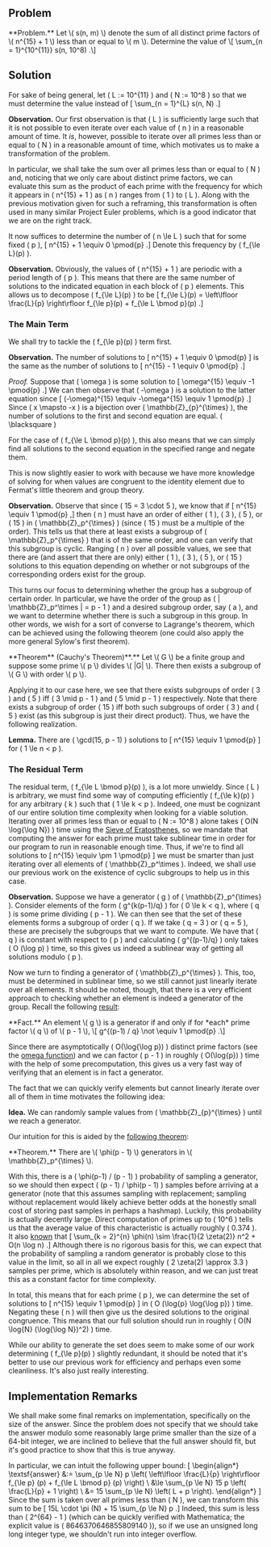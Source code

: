 ## Problem

<div class="side-box">
**Problem.** Let \( s(n, m) \) denote the sum of all distinct prime factors of \( n^{15} + 1 \) less than or equal to \( m \). Determine the value of
\[
    \sum_{n = 1}^{10^{11}} s(n, 10^8)
.\]
</div>

## Solution

For sake of being general, let \( L := 10^{11} \) and \( N := 10^8 \) so that we must determine the value instead of
\[
    \sum_{n = 1}^{L} s(n, N)
.\]

**Observation.** Our first observation is that \( L \) is sufficiently large such that it is not possible to even iterate over each value of \( n \) in a reasonable amount of time. It *is*, however, possible to iterate over all primes less than or equal to \( N \) in a reasonable amount of time, which motivates us to make a transformation of the problem.

In particular, we shall take the sum over all primes less than or equal to \( N \) and, noticing that we only care about distinct prime factors, we can evaluate this sum as the product of each prime with the frequency for which it appears in \( n^{15} + 1 \) as \( n \) ranges from \( 1 \) to \( L \). Along with the previous motivation given for such a reframing, this transformation is often used in many similar Project Euler problems, which is a good indicator that we are on the right track.

It now suffices to determine the number of \( n \le L \) such that for some fixed \( p \),
\[
    n^{15} + 1 \equiv 0 \pmod{p}
.\]
Denote this frequency by \( f_{\le L}(p) \).


**Observation.** Obviously, the values of \( n^{15} + 1 \) are periodic with a period length of \( p \). This means that there are the same number of solutions to the indicated equation in each block of \( p \) elements. This allows us to decompose \( f_{\le L}(p) \) to be
\[
    f_{\le L}(p) = \left\lfloor \frac{L}{p} \right\rfloor f_{\le p}(p) + f_{\le L \bmod p}(p)
.\]

### The Main Term

We shall try to tackle the \( f_{\le p}(p) \) term first.

**Observation.** The number of solutions to
\[
    n^{15} + 1 \equiv 0 \pmod{p}
\]
is the same as the number of solutions to
\[
    n^{15} - 1 \equiv 0 \pmod{p}
.\]


*Proof.* Suppose that \( \omega \) is some solution to
\[
    \omega^{15} \equiv -1 \pmod{p}
.\]
We can then observe that \( -\omega \) is a solution to the latter equation since
\[
    (-\omega)^{15} \equiv -\omega^{15} \equiv 1 \pmod{p}
.\]
Since \( x \mapsto -x \) is a bijection over \( \mathbb{Z}_{p}^{\times} \), the number of solutions to the first and second equation are equal. \( \blacksquare \)

For the case of \( f_{\le L \bmod p}(p) \), this also means that we can simply find all solutions to the second equation in the specified range and negate them.

This is now slightly easier to work with because we have more knowledge of solving for when values are congruent to the identity element due to Fermat's little theorem and group theory.

**Observation.** Observe that since \( 15 = 3 \cdot 5 \), we know that if
\[
    n^{15} \equiv 1 \pmod{p}
,\]
then \( n \) must have an order of either \( 1 \), \( 3 \), \( 5 \), or \( 15 \) in \( \mathbb{Z}_p^{\times} \) (since \( 15 \) must be a multiple of the order). This tells us that there at least exists a subgroup of \( \mathbb{Z}_p^{\times} \) that is of the same order, and one can verify that this subgroup is cyclic. Ranging \( n \) over all possible values, we see that there are (and assert that there are only) either \( 1 \), \( 3 \), \( 5 \), or \( 15 \) solutions to this equation depending on whether or not subgroups of the corresponding orders exist for the group.

This turns our focus to determining whether the group has a subgroup of certain order. In particular, we have the order of the group as \( | \mathbb{Z}_p^\times | = p - 1 \) and a desired subgroup order, say \( a \), and we want to determine whether there is such a subgroup in this group. In other words, we wish for a sort of converse to Lagrange's theorem, which can be achieved using the following theorem (one could also apply the more general Sylow's first theorem).

<div class="side-box">
**Theorem** (Cauchy's Theorem)**.** Let \( G \) be a finite group and suppose some prime \( p \) divides \( |G| \). There then exists a subgroup of \( G \) with order \( p \).
</div>

Applying it to our case here, we see that there exists subgroups of order \( 3 \) and \( 5 \) iff \( 3 \mid p - 1 \) and \( 5 \mid p - 1 \) respectively. Note that there exists a subgroup of order \( 15 \) iff both such subgroups of order \( 3 \) and \( 5 \) exist (as this subgroup is just their direct product). Thus, we have the following realization.

**Lemma.** There are \( \gcd(15, p - 1) \) solutions to
\[
    n^{15} \equiv 1 \pmod{p}
\]
for \( 1 \le n < p \).

### The Residual Term

The residual term, \( f_{\le L \bmod p}(p) \), is a lot more unwieldy. Since \( L \) is arbitrary, we must find some way of computing efficiently \( f_{\le k}(p) \) for any arbitrary \( k \) such that \( 1 \le k < p \). Indeed, one must be cognizant of our entire solution time complexity when looking for a viable solution. Iterating over all primes less than or equal to \( N := 10^8 \) alone takes \( O(N \log{\log N}) \) time using the [Sieve of Eratosthenes](https://en.wikipedia.org/wiki/Sieve_of_Eratosthenes), so we mandate that computing the answer for each prime must take sublinear time in order for our program to run in reasonable enough time. Thus, if we're to find all solutions to
\[
    n^{15} \equiv \pm 1 \pmod{p}
\]
we must be smarter than just iterating over all elements of \( \mathbb{Z}_p^\times \). Indeed, we shall use our previous work on the existence of cyclic subgroups to help us in this case.

**Observation.** Suppose we have a generator \( g \) of \( \mathbb{Z}_p^{\times} \). Consider elements of the form \( g^{k(p-1)/q} \) for \( 0 \le k < q \), where \( q \) is some prime dividing \( p - 1 \). We can then see that the set of these elements forms a subgroup of order \( q \). If we take \( q = 3 \) or \( q = 5 \), these are precisely the subgroups that we want to compute. We have that \( q \) is constant with respect to \( p \) and calculating \( g^{(p-1)/q} \) only takes \( O (\log p) \) time, so this gives us indeed a sublinear way of getting all solutions modulo \( p \).

Now we turn to finding a generator of \( \mathbb{Z}_p^{\times} \). This, too, must be determined in sublinear time, so we still cannot just linearly iterate over all elements. It should be noted, though, that there is a very efficient approach to checking whether an element is indeed a generator of the group. Recall the following [result](https://crypto.stackexchange.com/a/68318):

<div class="side-box">
**Fact.** An element \( g \) is a generator if and only if for *each* prime factor \( q \) of \( p - 1 \),
\[
    g^{(p-1) / q} \not \equiv 1 \pmod{p}
.\]
</div>

Since there are asymptotically \( O(\log{\log p}) \) distinct prime factors (see the [omega function](https://en.wikipedia.org/wiki/Prime_omega_function)) and we can factor \( p - 1 \) in roughly \( O(\log{p}) \) time with the help of some precomputation, this gives us a very fast way of verifying that an element is in fact a generator.

The fact that we can quickly verify elements but cannot linearly iterate over all of them in time motivates the following idea:

**Idea.** We can randomly sample values from \( \mathbb{Z}_{p}^{\times} \) until we reach a generator.

Our intuition for this is aided by the [following theorem](https://crypto.stanford.edu/pbc/notes/numbertheory/gen.html):

<div class="side-box">
**Theorem.** There are \( \phi(p - 1) \) generators in \( \mathbb{Z}_p^{\times} \).
</div>

With this, there is a \( \phi(p-1) / (p - 1) \) probability of sampling a generator, so we should then expect \( (p - 1) / \phi(p - 1) \) samples before arriving at a generator (note that this assumes sampling with replacement; sampling without replacement would likely achieve better odds at the honestly small cost of storing past samples in perhaps a hashmap). Luckily, this probability is actually decently large. Direct computation of primes up to \( 10^6 \) tells us that the average value of this characteristic is actually roughly \( 0.374 \). It also [known](https://mathworld.wolfram.com/TotientSummatoryFunction.html) that
\[
    \sum_{k = 2}^{n} \phi(n) \sim \frac{1}{2 \zeta(2)} n^2 + O(n \log n)
.\]
Although there is no rigorous basis for this, we can expect that the probability of sampling a random generator is probably close to this value in the limit, so all in all we expect roughly \( 2 \zeta(2) \approx 3.3 \) samples per prime, which is absolutely within reason, and we can just treat this as a constant factor for time complexity.

In total, this means that for each prime \( p \), we can determine the set of solutions to
\[
    n^{15} \equiv 1 \pmod{p}
\]
in \( O (\log{p} \log{\log p}) \) time. Negating these \( n \) will then give us the desired solutions to the original congruence. This means that our full solution should run in roughly \( O(N \log{N} (\log{\log N})^2) \) time.

While our ability to generate the set does seem to make some of our work determining \( f_{\le p}(p) \) slightly redundant, it should be noted that it's better to use our previous work for efficiency and perhaps even some cleanliness. It's also just really interesting.

## Implementation Remarks

We shall make some final remarks on implementation, specifically on the size of the answer. Since the problem does not specify that we should take the answer modulo some reasonably large prime smaller than the size of a 64-bit integer, we are inclined to believe that the full answer should fit, but it's good practice to show that this is true anyway.

In particular, we can intuit the following upper bound:
\[
\begin{align*}
    \textsf{answer} &:= \sum_{p \le N} p \left( \left\lfloor \frac{L}{p} \right\rfloor f_{\le p} (p)  + f_{\le L \bmod p} (p) \right) \\
    &\le \sum_{p \le N} 15 p \left( \frac{L}{p} + 1 \right) \\
    &= 15 \sum_{p \le N} \left( L + p \right).
\end{align*}
\]
Since the sum is taken over all primes less than \( N \), we can transform this sum to be
\[
    15L \cdot \pi (N) + 15 \sum_{p \le N} p
.\]
Indeed, this sum is less than \( 2^{64} - 1 \) (which can be quickly verified with Mathematica; the explicit value is \( 8646370646855809140 \)), so if we use an unsigned long long integer type, we shouldn't run into integer overflow.
